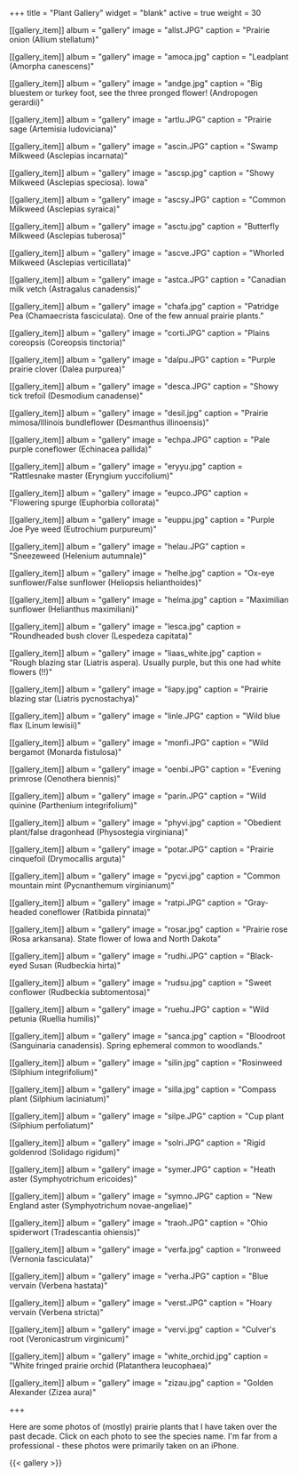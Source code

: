 +++
title = "Plant Gallery"
widget = "blank"
active = true
weight = 30

[[gallery_item]]
  album = "gallery"
  image = "allst.JPG"
  caption = "Prairie onion (Allium stellatum)"

[[gallery_item]]
  album = "gallery"
  image = "amoca.jpg"
  caption = "Leadplant (Amorpha canescens)" 

[[gallery_item]]
  album = "gallery"
  image = "andge.jpg"
  caption = "Big bluestem or turkey foot, see the three pronged flower! (Andropogen gerardii)" 

[[gallery_item]]
album = "gallery"
image = "artlu.JPG"
caption = "Prairie sage (Artemisia ludoviciana)"   

[[gallery_item]]
album = "gallery"
image = "ascin.JPG"
caption = "Swamp Milkweed (Asclepias incarnata)"   

[[gallery_item]]
  album = "gallery"
  image = "ascsp.jpg"
  caption = "Showy Milkweed (Asclepias speciosa). Iowa"   

[[gallery_item]]
  album = "gallery"
  image = "ascsy.JPG"
  caption = "Common Milkweed (Asclepias syraica)"     

[[gallery_item]]
  album = "gallery"
  image = "asctu.jpg"
  caption = "Butterfly Milkweed (Asclepias tuberosa)" 

[[gallery_item]]
  album = "gallery"
  image = "ascve.JPG"
  caption = "Whorled Milkweed (Asclepias verticillata)" 

[[gallery_item]]
  album = "gallery"
  image = "astca.JPG"
  caption = "Canadian milk vetch (Astragalus canadensis)" 
  
[[gallery_item]]
  album = "gallery"
  image = "chafa.jpg"
  caption = "Patridge Pea (Chamaecrista fasciculata). One of the few annual prairie plants."  
  
[[gallery_item]]
  album = "gallery"
  image = "corti.JPG"
  caption = "Plains coreopsis (Coreopsis tinctoria)"   

[[gallery_item]]
  album = "gallery"
  image = "dalpu.JPG"
  caption = "Purple prairie clover (Dalea purpurea)" 

[[gallery_item]]
  album = "gallery"
  image = "desca.JPG"
  caption = "Showy tick trefoil (Desmodium canadense)"
  
[[gallery_item]]
  album = "gallery"
  image = "desil.jpg"
  caption = "Prairie mimosa/Illinois bundleflower (Desmanthus illinoensis)"
  
[[gallery_item]]
  album = "gallery"
  image = "echpa.JPG"
  caption = "Pale purple coneflower (Echinacea pallida)" 
  
[[gallery_item]]
  album = "gallery"
  image = "eryyu.jpg"
  caption = "Rattlesnake master (Eryngium yuccifolium)" 
  
[[gallery_item]]
  album = "gallery"
  image = "eupco.JPG"
  caption = "Flowering spurge (Euphorbia collorata)"   
  
[[gallery_item]]
  album = "gallery"
  image = "euppu.jpg"
  caption = "Purple Joe Pye weed (Eutrochium purpureum)"   

[[gallery_item]]
  album = "gallery"
  image = "helau.JPG"
  caption = "Sneezeweed (Helenium autumnale)"   
  
[[gallery_item]]
  album = "gallery"
  image = "helhe.jpg"
  caption = "Ox-eye sunflower/False sunflower (Heliopsis helianthoides)"    
  
[[gallery_item]]
  album = "gallery"
  image = "helma.jpg"
  caption = "Maximilian sunflower (Helianthus maximiliani)"  
  
[[gallery_item]]
  album = "gallery"
  image = "lesca.jpg"
  caption = "Roundheaded bush clover (Lespedeza capitata)"   

[[gallery_item]]
  album = "gallery"
  image = "liaas_white.jpg"
  caption = "Rough blazing star (Liatris aspera). Usually purple, but this one had white flowers (!!)"
  
[[gallery_item]]
  album = "gallery"
  image = "liapy.jpg"
  caption = "Prairie blazing star (Liatris pycnostachya)" 

[[gallery_item]]
  album = "gallery"
  image = "linle.JPG"
  caption = "Wild blue flax (Linum lewisii)"   

[[gallery_item]]
  album = "gallery"
  image = "monfi.JPG"
  caption = "Wild bergamot (Monarda fistulosa)" 
  
[[gallery_item]]
  album = "gallery"
  image = "oenbi.JPG"
  caption = "Evening primrose (Oenothera biennis)"   
  
[[gallery_item]]
  album = "gallery"
  image = "parin.JPG"
  caption = "Wild quinine (Parthenium integrifolium)"   
  
[[gallery_item]]
  album = "gallery"
  image = "phyvi.jpg"
  caption = "Obedient plant/false dragonhead (Physostegia virginiana)"   
  
[[gallery_item]]
  album = "gallery"
  image = "potar.JPG"
  caption = "Prairie cinquefoil (Drymocallis arguta)"    

[[gallery_item]]
  album = "gallery"
  image = "pycvi.jpg"
  caption = "Common mountain mint (Pycnanthemum virginianum)"    
  
[[gallery_item]]
  album = "gallery"
  image = "ratpi.JPG"
  caption = "Gray-headed coneflower (Ratibida pinnata)"  
  
[[gallery_item]]
  album = "gallery"
  image = "rosar.jpg"
  caption = "Prairie rose (Rosa arkansana). State flower of Iowa and North Dakota"  

[[gallery_item]]
  album = "gallery"
  image = "rudhi.JPG"
  caption = "Black-eyed Susan (Rudbeckia hirta)"

[[gallery_item]]
  album = "gallery"
  image = "rudsu.jpg"
  caption = "Sweet conflower (Rudbeckia subtomentosa)"
  
[[gallery_item]]
  album = "gallery"
  image = "ruehu.JPG"
  caption = "Wild petunia (Ruellia humilis)"  
  
[[gallery_item]]
  album = "gallery"
  image = "sanca.jpg"
  caption = "Bloodroot (Sanguinaria canadensis). Spring ephemeral common to woodlands."    
  
[[gallery_item]]
  album = "gallery"
  image = "silin.jpg"
  caption = "Rosinweed (Silphium integrifolium)"   

[[gallery_item]]
  album = "gallery"
  image = "silla.jpg"
  caption = "Compass plant (Silphium laciniatum)"  
  
[[gallery_item]]
  album = "gallery"
  image = "silpe.JPG"
  caption = "Cup plant (Silphium perfoliatum)"  
  
[[gallery_item]]
  album = "gallery"
  image = "solri.JPG"
  caption = "Rigid goldenrod (Solidago rigidum)"  
  
[[gallery_item]]
  album = "gallery"
  image = "symer.JPG"
  caption = "Heath aster (Symphyotrichum ericoides)"   
  
[[gallery_item]]
  album = "gallery"
  image = "symno.JPG"
  caption = "New England aster (Symphyotrichum novae-angeliae)"     
  
[[gallery_item]]
  album = "gallery"
  image = "traoh.JPG"
  caption = "Ohio spiderwort (Tradescantia ohiensis)"      
  
[[gallery_item]]
  album = "gallery"
  image = "verfa.jpg"
  caption = "Ironweed (Vernonia fasciculata)"   

[[gallery_item]]
  album = "gallery"
  image = "verha.JPG"
  caption = "Blue vervain (Verbena hastata)"  
  
[[gallery_item]]
  album = "gallery"
  image = "verst.JPG"
  caption = "Hoary vervain (Verbena stricta)"       

[[gallery_item]]
  album = "gallery"
  image = "vervi.jpg"
  caption = "Culver's root (Veronicastrum virginicum)" 
  
[[gallery_item]]
  album = "gallery"
  image = "white_orchid.jpg"
  caption = "White fringed prairie orchid (Platanthera leucophaea)" 
  
[[gallery_item]]
  album = "gallery"
  image = "zizau.jpg"
  caption = "Golden Alexander (Zizea aura)"       
  
+++

Here are some photos of (mostly) prairie plants that I have taken over the past decade. Click on each photo to see the species name. I'm far from a professional - these photos were primarily taken on an iPhone.   


{{< gallery >}}  

